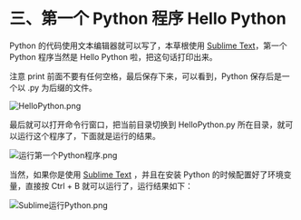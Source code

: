 # 三、第一个 Python 程序 Hello Python #

Python 的代码使用文本编辑器就可以写了，本草根使用 [Sublime Text](http://www.sublimetext.com/)，第一个 Python 程序当然是 Hello Python 啦，把这句话打印出来。

注意 print 前面不要有任何空格，最后保存下来，可以看到，Python 保存后是一个以 .py 为后缀的文件。

![HelloPython.png](http://upload-images.jianshu.io/upload_images/2136918-f0ec1b2c06d1ab18.png?imageMogr2/auto-orient/strip%7CimageView2/2/w/1240)


最后就可以打开命令行窗口，把当前目录切换到 HelloPython.py 所在目录，就可以运行这个程序了，下面就是运行的结果。


![运行第一个Python程序.png](http://upload-images.jianshu.io/upload_images/2136918-b7eb043853df29bd.png?imageMogr2/auto-orient/strip%7CimageView2/2/w/1240)


当然，如果你是使用  [Sublime Text](http://www.sublimetext.com/) ，并且在安装 Python 的时候配置好了环境变量，直接按 Ctrl + B 就可以运行了，运行结果如下：

![Sublime运行Python.png](http://upload-images.jianshu.io/upload_images/2136918-a771a2fa1e4c03bd.png?imageMogr2/auto-orient/strip%7CimageView2/2/w/1240)




